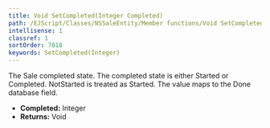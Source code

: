 ```yaml
---
title: Void SetCompleted(Integer Completed)
path: /EJScript/Classes/NSSaleEntity/Member functions/Void SetCompleted(Integer p_0)
intellisense: 1
classref: 1
sortOrder: 7018
keywords: SetCompleted(Integer)
---
```



The Sale completed state. The completed state is either Started or Completed. NotStarted is treated as Started. The value maps to the Done database field.



* **Completed:** Integer
* **Returns:** Void


